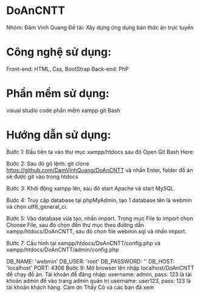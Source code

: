 # DoAnCNTT
Nhóm: Đàm Vinh Quang
Đề tài: Xây dựng ứng dụng bán thức ăn trực tuyến
# Công nghệ sử dụng:
Front-end: HTML, Css, BootStrap
Back-end: PhP
# Phần mềm sử dụng:
visual studio code
phần mềm xampp 
git Bash
# Hướng dẫn sử dụng:
Bước 1: Đầu tiên ta vào thư mục xampp/htdocs sau đó Open Git Bash Here:

Bước 2: Sau đó gõ lệnh: git clone https://github.com/DamVinhQuang/DoAnCNTT và nhấn Enter, folder đồ án sẽ được git vào trong htdocs

Bước 3: Khởi động xampp lên, sau đó start Apache và start MySQL.

Bước 4: Truy cập database tại phpMyAdmin, tạo 1 database tên là webmin và chọn utf8_general_ci.

Bước 5: Vào database vừa tạo, nhấn import. Trong mục File to import chọn Choose File, sau đó chọn đến thư mục theo đường dẫn xampp/htdocs/DoAnCNTT, sau đó chọn file webmin.sql và nhấn import.

Bước 7: Cấu hình tại xampp/htdocs/DoAnCNTT/config.php và xampp/htdocs/DoAnCNTT/admin/config.php

DB_NAME: 'webmin'
DB_USER: 'root'
DB_PASSWORD: ''
DB_HOST: 'localhost'
PORT: 4306
Bước 9: Mở browser lên nhập localhost/DoAnCNTT để chạy đồ án.
Tài khoản để đăng nhập:
username: admin, pass: 123 là tài khoản admin để vào trang admin quản trị
username: user123, pass: 123 là tài khoản khách hàng.
Cảm ơn Thầy Cô và các bạn đã xem
